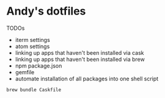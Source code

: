 # Andy's dotfiles

TODOs

* iterm settings
* atom settings
* linking up apps that haven't been installed via cask
* linking up apps that haven't been installed via brew
* npm package.json
* gemfile
* automate installation of all packages into one shell script

```bash
brew bundle Caskfile
```
